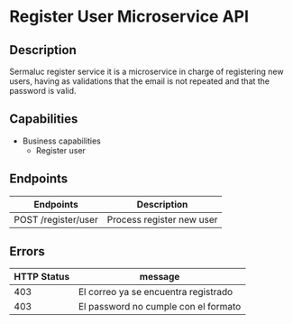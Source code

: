 # Register User Microservice API

## Description

Sermaluc register service it is a microservice in charge of registering new users, having as validations that the email is not repeated and that the password is valid.

## Capabilities

* Business capabilities
    * Register user

## Endpoints

| Endpoints             | Description
|-----------------------|----------------------------------------------------
| POST   /register/user | Process register new user

## Errors

| HTTP Status | message
|-------------|--------------------------
| 403         |  El correo ya se encuentra registrado    
| 403         |  El password no cumple con el formato     

